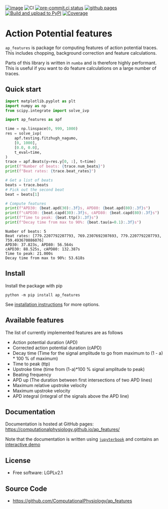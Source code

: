 [![image](https://img.shields.io/pypi/v/ap_features.svg)](https://pypi.python.org/pypi/ap_features)
![CI](https://github.com/ComputationalPhysiology/ap_features/workflows/CI/badge.svg)
[![pre-commit.ci status](https://results.pre-commit.ci/badge/github/ComputationalPhysiology/ap_features/main.svg)](https://results.pre-commit.ci/latest/github/ComputationalPhysiology/ap_features/main)
[![github pages](https://github.com/ComputationalPhysiology/ap_features/actions/workflows/github-pages.yml/badge.svg)](https://github.com/ComputationalPhysiology/ap_features/actions/workflows/github-pages.yml)
[![Build and upload to PyPI](https://github.com/ComputationalPhysiology/ap_features/actions/workflows/deploy.yml/badge.svg)](https://github.com/ComputationalPhysiology/ap_features/actions/workflows/deploy.yml)
[![Coverage](https://img.shields.io/endpoint?url=https://gist.githubusercontent.com/finsberg/a7290de789564f03eb6b1ee122fce423/raw/ap_features-coverage.json)](https://img.shields.io/endpoint?url=https://gist.githubusercontent.com/finsberg/a7290de789564f03eb6b1ee122fce423/raw/ap_features-coverage.json)
# Action Potential features

`ap_features` is package for computing features of action potential traces. This includes chopping, background correction and feature calculations.

Parts of this library is written in `numba` and is therefore highly performant. This is useful if you want to do feature calculations on a large number of traces.

## Quick start

```python
import matplotlib.pyplot as plt
import numpy as np
from scipy.integrate import solve_ivp

import ap_features as apf

time = np.linspace(0, 999, 1000)
res = solve_ivp(
    apf.testing.fitzhugh_nagumo,
    [0, 1000],
    [0.0, 0.0],
    t_eval=time,
)
trace = apf.Beats(y=res.y[0, :], t=time)
print(f"Number of beats: {trace.num_beats}")
print(f"Beat rates: {trace.beat_rates}")

# Get a list of beats
beats = trace.beats
# Pick out the second beat
beat = beats[1]

# Compute features
print(f"APD30: {beat.apd(30):.3f}s, APD80: {beat.apd(80):.3f}s")
print(f"cAPD30: {beat.capd(30):.3f}s, cAPD80: {beat.capd(80):.3f}s")
print(f"Time to peak: {beat.ttp():.3f}s")
print(f"Decay time from max to 90%: {beat.tau(a=0.1):.3f}s")
```

```
Number of beats: 5
Beat rates: [779.2207792207793, 769.2307692307693, 779.2207792207793, 759.493670886076]
APD30: 37.823s, APD80: 56.564s
cAPD30: 88.525s, cAPD80: 132.387s
Time to peak: 21.000s
Decay time from max to 90%: 53.618s
```

## Install
Install the package with pip
```
python -m pip install ap_features
```
See [installation instructions](https://computationalphysiology.github.io/ap_features/INSTALL.html) for more options.


## Available features
The list of currently implemented features are as follows
- Action potential duration (APD)
- Corrected action potential duration (cAPD)
- Decay time (Time for the signal amplitude to go from maximum to (1 - a) * 100 % of maximum)
- Time to peak (ttp)
- Upstroke time (time from (1-a)*100 % signal amplitude to peak)
- Beating frequency
- APD up (The duration between first intersections of two APD lines)
- Maximum relative upstroke velocity
- Maximum upstroke velocity
- APD integral (integral of the signals above the APD line)


## Documentation
Documentation is hosted at GitHub pages: <https://computationalphysiology.github.io/ap_features/>

Note that the documentation is written using [`jupyterbook`](https://jupyterbook.org) and contains an [interactive demo](https://computationalphysiology.github.io/ap_features/demo_fitzhugh_nagumo.html)


## License
* Free software: LGPLv2.1

## Source Code
* <https://github.com/ComputationalPhysiology/ap_features>
